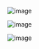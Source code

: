 


![image](https://github.com/mindmotivate/ADO_Basic_Pipeline/assets/130941970/3741049b-a894-4902-bf24-c76d87f8b91e)

![image](https://github.com/mindmotivate/ADO_Basic_Pipeline/assets/130941970/f67de3e9-977d-4e37-b837-6df6e1acfb54)

![image](https://github.com/mindmotivate/ADO_Basic_Pipeline/assets/130941970/13724462-c000-4604-9ee1-3262ef410574)
 
